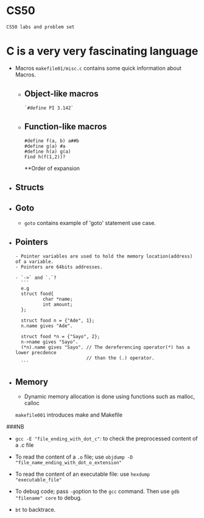 
# CS50
`CS50 labs and problem set`


# C is a very very fascinating language

- Macros
 `makefile01/misc.c` contains some quick information about Macros.
  - Object-like macros
    - 
        `#define PI 3.142`
  - Function-like macros
    -
      ```
      #define f(a, b) a##b
      #define g(a) #a
      #define h(a) g(a)
      Find h(f(1,2))?
      ```
    **Order of expansion


- Structs
  - 


- Goto
  - 
  - `goto` contains example of 'goto' statement use case.


- Pointers
  - 
      - Pointer variables are used to hold the memory location(address) of a variable.
      - Pointers are 64bits addresses.
  
      - `->` and `.`?
        ```
        e.g 
        struct food{
                char *name;
                int amount;
        };
    
        struct food n = {"Ade", 1};
        n.name gives "Ade".
    
        struct food *n = {"Sayo", 2};
        n->name gives "Sayo".
        (*n).name gives "Sayo". // The dereferencing operator(*) has a lower precdence
                                // than the (.) operator.
        ```
    
- Memory
  - 
  - Dynamic memory allocation is done using functions such as malloc, calloc


  `makefile001` introduces make and Makefile


###NB
- `gcc -E "file_ending_with_dot_c"`: to check the preprocessed content of a .c file


- To read the content of a `.o` file; use `objdump -D "file_name_ending_with_dot_o_extension" `


- To read the content of an executable file: use `hexdump "executable_file"`


- To debug code; pass `-g`option to the `gcc` command. Then use `gdb "filename" core` to debug.
- `bt` to backtrace.
